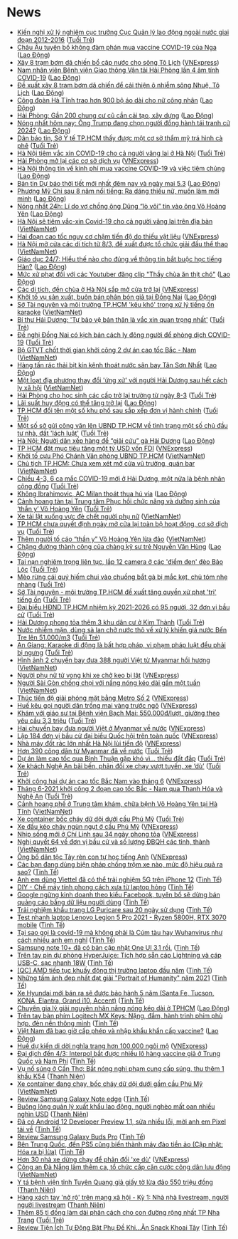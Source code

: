 # News

- [Kiến nghị xử lý nghiêm cục trưởng Cục Quản lý lao động ngoài nước giai đoạn 2012-2016](https://tuoitre.vn/kien-nghi-xu-ly-nghiem-cuc-truong-cuc-quan-ly-lao-dong-ngoai-nuoc-giai-doan-2012-2016-20210304214651938.htm) ([Tuổi Trẻ](https://tuoitre.vn))
- [Châu Âu tuyên bố không đàm phán mua vaccine COVID-19 của Nga](https://laodong.vn/the-gioi/chau-au-tuyen-bo-khong-dam-phan-mua-vaccine-covid-19-cua-nga-885905.ldo) ([Lao Động](https://laodong.vn))
- [Xây 8 trạm bơm dã chiến bổ cập nước cho sông Tô Lịch](https://vnexpress.net/xay-8-tram-bom-da-chien-bo-cap-nuoc-cho-song-to-lich-4243690.html) ([VNExpress](https://vnexpress.net))
- [Nam nhân viên Bệnh viện Giao thông Vận tải Hải Phòng lần 4 âm tính COVID-19](https://laodong.vn/xa-hoi/nam-nhan-vien-benh-vien-giao-thong-van-tai-hai-phong-lan-4-am-tinh-covid-19-885911.ldo) ([Lao Động](https://laodong.vn))
- [Đề xuất xây 8 trạm bơm dã chiến để cải thiện ô nhiễm sông Nhuệ, Tô Lịch](https://laodong.vn/xa-hoi/de-xuat-xay-8-tram-bom-da-chien-de-cai-thien-o-nhiem-song-nhue-to-lich-885909.ldo) ([Lao Động](https://laodong.vn))
- [Công đoàn Hà Tĩnh trao hơn 900 bộ áo dài cho nữ công nhân](https://laodong.vn/cong-doan/cong-doan-ha-tinh-trao-hon-900-bo-ao-dai-cho-nu-cong-nhan-885910.ldo) ([Lao Động](https://laodong.vn))
- [Hải Phòng: Gần 200 chung cư cũ cần cải tạo, xây dựng](https://laodong.vn/bat-dong-san/hai-phong-gan-200-chung-cu-cu-can-cai-tao-xay-dung-885904.ldo) ([Lao Động](https://laodong.vn))
- [Nóng nhất hôm nay: Ông Trump đang chọn người đồng hành tái tranh cử 2024?](https://laodong.vn/video-the-gioi/nong-nhat-hom-nay-ong-trump-dang-chon-nguoi-dong-hanh-tai-tranh-cu-2024-885890.ldo) ([Lao Động](https://laodong.vn))
- [Dân báo tin, Sở Y tế TP.HCM thấy được một cơ sở thẩm mỹ trá hình cà phê](https://tuoitre.vn/dan-bao-tin-so-y-te-tp-hcm-thay-duoc-mot-co-so-tham-my-tra-hinh-ca-phe-20210304201147251.htm) ([Tuổi Trẻ](https://tuoitre.vn))
- [Hà Nội tiêm vắc xin COVID-19 cho cả người vãng lai ở Hà Nội](https://tuoitre.vn/ha-noi-tiem-vac-xin-covid-19-cho-ca-nguoi-vang-lai-o-ha-noi-20210304193218947.htm) ([Tuổi Trẻ](https://tuoitre.vn))
- [Hải Phòng mở lại các cơ sở dịch vụ](https://vnexpress.net/hai-phong-mo-lai-cac-co-so-dich-vu-4243685.html) ([VNExpress](https://vnexpress.net))
- [Hà Nội thông tin về kinh phí mua vaccine COVID-19 và việc tiêm chủng](https://laodong.vn/xa-hoi/ha-noi-thong-tin-ve-kinh-phi-mua-vaccine-covid-19-va-viec-tiem-chung-885897.ldo) ([Lao Động](https://laodong.vn))
- [Bản tin Dự báo thời tiết mới nhất đêm nay và ngày mai 5.3](https://laodong.vn/video-thoi-su/ban-tin-du-bao-thoi-tiet-moi-nhat-dem-nay-va-ngay-mai-53-885462.ldo) ([Lao Động](https://laodong.vn))
- [Phương Mỹ Chi sau 8 năm nổi tiếng: Ra dáng thiếu nữ, muốn làm mới mình](https://laodong.vn/photo/phuong-my-chi-sau-8-nam-noi-tieng-ra-dang-thieu-nu-muon-lam-moi-minh-885673.ldo) ([Lao Động](https://laodong.vn))
- [Nóng nhất 24h: Lí do vợ chồng ông Dũng “lò vôi” tin vào ông Võ Hoàng Yên](https://laodong.vn/video-thoi-su/nong-nhat-24h-li-do-vo-chong-ong-dung-lo-voi-tin-vao-ong-vo-hoang-yen-885737.ldo) ([Lao Động](https://laodong.vn))
- [Hà Nội sẽ tiêm vắc-xin Covid-19 cho cả người vãng lai trên địa bàn](http://vietnamnet.vn/vn/thoi-su/ha-noi-se-tiem-vac-xin-covid-19-cho-ca-nguoi-vang-lai-tren-dia-ban-717298.html) ([VietNamNet](https://vietnamnet.vn))
- [Hai đoạn cao tốc nguy cơ chậm tiến độ do thiếu vật liệu](https://vnexpress.net/hai-doan-cao-toc-nguy-co-cham-tien-do-do-thieu-vat-lieu-4243642.html) ([VNExpress](https://vnexpress.net))
- [Hà Nội mở cửa các di tích từ 8/3, đề xuất được tổ chức giải đấu thể thao](http://vietnamnet.vn/vn/thoi-su/ha-noi-mo-cua-cac-di-tich-tu-8-3-de-xuat-duoc-to-chuc-giai-dau-the-thao-717280.html) ([VietNamNet](https://vietnamnet.vn))
- [Giáo dục 24/7: Hiểu thế nào cho đúng về thông tin bắt buộc học tiếng Hàn?](https://laodong.vn/video/giao-duc-247-hieu-the-nao-cho-dung-ve-thong-tin-bat-buoc-hoc-tieng-han-885802.ldo) ([Lao Động](https://laodong.vn))
- [Mức xử phạt đối với các Youtuber đăng clip &quot;Thầy chùa ăn thịt chó&quot;](https://laodong.vn/video-thoi-su/muc-xu-phat-doi-voi-cac-youtuber-dang-clip-thay-chua-an-thit-cho-885760.ldo) ([Lao Động](https://laodong.vn))
- [Các di tích, đền chùa ở Hà Nội sắp mở cửa trở lại](https://vnexpress.net/cac-di-tich-den-chua-o-ha-noi-sap-mo-cua-tro-lai-4243669.html) ([VNExpress](https://vnexpress.net))
- [Khởi tố vụ sản xuất, buôn bán phân bón giả tại Đồng Nai](https://laodong.vn/thi-truong/khoi-to-vu-san-xuat-buon-ban-phan-bon-gia-tai-dong-nai-885895.ldo) ([Lao Động](https://laodong.vn))
- [Sở Tài nguyên và môi trường TP.HCM 'kêu khó' trong xử lý tiếng ồn karaoke](http://vietnamnet.vn/vn/thoi-su/so-tai-nguyen-va-moi-truong-tp-hcm-keu-kho-trong-xu-ly-tieng-on-karaoke-717294.html) ([VietNamNet](https://vietnamnet.vn))
- [Bí thư Hải Dương: 'Tự bảo vệ bản thân là vắc xin quan trọng nhất'](https://tuoitre.vn/bi-thu-hai-duong-tu-bao-ve-ban-than-la-vac-xin-quan-trong-nhat-20210304185112393.htm) ([Tuổi Trẻ](https://tuoitre.vn))
- [Đề nghị Đồng Nai có kịch bản cách ly đông người để phòng dịch COVID-19](https://tuoitre.vn/de-nghi-dong-nai-co-kich-ban-cach-ly-dong-nguoi-de-phong-dich-covid-19-20210304181903694.htm) ([Tuổi Trẻ](https://tuoitre.vn))
- [Bộ GTVT chốt thời gian khởi công 2 dự án cao tốc Bắc - Nam](http://vietnamnet.vn/vn/thoi-su/an-toan-giao-thong/bo-gtvt-chot-thoi-gian-khoi-cong-2-du-an-cao-toc-bac-nam-717291.html) ([VietNamNet](https://vietnamnet.vn))
- [Hàng tấn rác thải bịt kín kênh thoát nước sân bay Tân Sơn Nhất](https://laodong.vn/photo/hang-tan-rac-thai-bit-kin-kenh-thoat-nuoc-san-bay-tan-son-nhat-885774.ldo) ([Lao Động](https://laodong.vn))
- [Một loạt địa phương thay đổi 'ứng xử' với người Hải Dương sau hết cách ly xã hội](http://vietnamnet.vn/vn/thoi-su/mot-loat-dia-phuong-thay-doi-ung-xu-voi-nguoi-hai-duong-sau-het-cach-ly-xa-hoi-717289.html) ([VietNamNet](https://vietnamnet.vn))
- [Hải Phòng cho học sinh các cấp trở lại trường từ ngày 8-3](https://tuoitre.vn/hai-phong-cho-hoc-sinh-cac-cap-tro-lai-truong-tu-ngay-8-3-2021030418372746.htm) ([Tuổi Trẻ](https://tuoitre.vn))
- [Lãi suất huy động có thể tăng trở lại](https://laodong.vn/kinh-te/lai-suat-huy-dong-co-the-tang-tro-lai-885862.ldo) ([Lao Động](https://laodong.vn))
- [TP.HCM đổi tên một số khu phố sau sắp xếp đơn vị hành chính](https://tuoitre.vn/tp-hcm-doi-ten-mot-so-khu-pho-sau-sap-xep-don-vi-hanh-chinh-20210304182057809.htm) ([Tuổi Trẻ](https://tuoitre.vn))
- [Một số sở gửi công văn lên UBND TP.HCM về tình trạng một số chủ đầu tư nhà, đất 'lách luật'](https://tuoitre.vn/mot-so-so-gui-cong-van-len-ubnd-tp-hcm-ve-tinh-trang-mot-so-chu-dau-tu-nha-dat-lach-luat-20210304181713635.htm) ([Tuổi Trẻ](https://tuoitre.vn))
- [Hà Nội: Người dân xếp hàng để “giải cứu” gà Hải Dương](https://laodong.vn/xa-hoi/ha-noi-nguoi-dan-xep-hang-de-giai-cuu-ga-hai-duong-885786.ldo) ([Lao Động](https://laodong.vn))
- [TP HCM đặt mục tiêu tăng một tỷ USD vốn FDI](https://vnexpress.net/tp-hcm-dat-muc-tieu-tang-mot-ty-usd-von-fdi-4243651.html) ([VNExpress](https://vnexpress.net))
- [Khởi tố cựu Phó Chánh Văn phòng UBND TP.HCM](http://vietnamnet.vn/vn/thoi-su/khoi-to-cuu-pho-chanh-van-phong-ubnd-tp-hcm-717290.html) ([VietNamNet](https://vietnamnet.vn))
- [Chủ tịch TP.HCM: Chưa xem xét mở cửa vũ trường, quán bar](http://vietnamnet.vn/vn/thoi-su/chu-tich-tp-hcm-chua-xem-xet-mo-cua-vu-truong-quan-bar-717281.html) ([VietNamNet](https://vietnamnet.vn))
- [Chiều 4-3, 6 ca mắc COVID-19 mới ở Hải Dương, một nửa là bệnh nhân cộng đồng](https://tuoitre.vn/chieu-4-3-6-ca-mac-covid-19-moi-o-hai-duong-mot-nua-la-benh-nhan-cong-dong-20210304180739865.htm) ([Tuổi Trẻ](https://tuoitre.vn))
- [Không Ibrahimovic, AC Milan thoát thua hú vía](https://laodong.vn/video-the-thao/khong-ibrahimovic-ac-milan-thoat-thua-hu-via-885776.ldo) ([Lao Động](https://laodong.vn))
- [Cảnh hoang tàn tại Trung tâm Phục hồi chức năng và dưỡng sinh của ‘thần y’ Võ Hoàng Yên](https://tuoitre.vn/canh-hoang-tan-tai-trung-tam-phuc-hoi-chuc-nang-va-duong-sinh-cua-than-y-vo-hoang-yen-20210304172937856.htm) ([Tuổi Trẻ](https://tuoitre.vn))
- [Xe tải lật xuống vực đè chết người phụ nữ](http://vietnamnet.vn/vn/thoi-su/xe-tai-lat-xuong-vuc-de-chet-nguoi-phu-nu-717279.html) ([VietNamNet](https://vietnamnet.vn))
- [TP.HCM chưa quyết định ngày mở cửa lại toàn bộ hoạt động, cơ sở dịch vụ](https://tuoitre.vn/tphcm-chua-quyet-dinh-ngay-mo-cua-lai-toan-bo-hoat-dong-co-so-dich-vu-20210304174054616.htm) ([Tuổi Trẻ](https://tuoitre.vn))
- [Thêm người tố cáo “thần y” Võ Hoàng Yên lừa đảo](http://vietnamnet.vn/vn/thoi-su/them-nguoi-to-cao-than-y-vo-hoang-yen-lua-dao-717265.html) ([VietNamNet](https://vietnamnet.vn))
- [Chặng đường thành công của chàng kỹ sư trẻ Nguyễn Văn Hùng](https://laodong.vn/thong-tin-doanh-nghiep/chang-duong-thanh-cong-cua-chang-ky-su-tre-nguyen-van-hung-885617.ldo) ([Lao Động](https://laodong.vn))
- [Tai nạn nghiêm trọng liên tục, lắp 12 camera ở các 'điểm đen' đèo Bảo Lộc](https://tuoitre.vn/tai-nan-nghiem-trong-lien-tuc-lap-12-camera-o-cac-diem-den-deo-bao-loc-20210304162411371.htm) ([Tuổi Trẻ](https://tuoitre.vn))
- [Mèo rừng cái quý hiếm chui vào chuồng bắt gà bị mắc kẹt, chủ tóm nhẹ nhàng](https://tuoitre.vn/meo-rung-cai-quy-hiem-chui-vao-chuong-bat-ga-bi-mac-ket-chu-tom-nhe-nhang-20210304165122357.htm) ([Tuổi Trẻ](https://tuoitre.vn))
- [Sở Tài nguyên - môi trường TP.HCM đề xuất tăng quyền xử phạt 'trị' tiếng ồn](https://tuoitre.vn/so-tai-nguyen-moi-truong-tp-hcm-de-xuat-tang-quyen-xu-phat-tri-tieng-on-20210304171830222.htm) ([Tuổi Trẻ](https://tuoitre.vn))
- [Đại biểu HĐND TP.HCM nhiệm kỳ 2021-2026 có 95 người, 32 đơn vị bầu cử](https://tuoitre.vn/dai-bieu-hdnd-tp-hcm-nhiem-ky-2021-2026-co-95-nguoi-32-don-vi-bau-cu-20210304170450532.htm) ([Tuổi Trẻ](https://tuoitre.vn))
- [Hải Dương phong tỏa thêm 3 khu dân cư ở Kim Thành](https://tuoitre.vn/hai-duong-phong-toa-them-3-khu-dan-cu-o-kim-thanh-2021030416342779.htm) ([Tuổi Trẻ](https://tuoitre.vn))
- [Nước nhiễm mặn, dùng sà lan chở nước thô về xử lý khiến giá nước Bến Tre lên 51.000/m3](https://tuoitre.vn/nuoc-nhiem-man-dung-sa-lan-cho-nuoc-tho-ve-xu-ly-khien-gia-nuoc-ben-tre-len-51-000-m3-20210304170346837.htm) ([Tuổi Trẻ](https://tuoitre.vn))
- [An Giang: Karaoke di động là bất hợp pháp, vi phạm pháp luật đều phải bị ngưng](https://tuoitre.vn/an-giang-karaoke-di-dong-la-bat-hop-phap-vi-pham-phap-luat-deu-phai-bi-ngung-20210304164229613.htm) ([Tuổi Trẻ](https://tuoitre.vn))
- [Hình ảnh 2 chuyến bay đưa 388 người Việt từ Myanmar hồi hương](http://vietnamnet.vn/vn/thoi-su/an-toan-giao-thong/hinh-anh-2-chuyen-bay-dua-388-nguoi-viet-tu-myanmar-hoi-huong-717284.html) ([VietNamNet](https://vietnamnet.vn))
- [Người phụ nữ tử vong khi xe chở keo bị lật](https://vnexpress.net/nguoi-phu-nu-tu-vong-khi-xe-cho-keo-bi-lat-4243623.html) ([VNExpress](https://vnexpress.net))
- [Người Sài Gòn chống chọi với nắng nóng kéo dài gần một tuần](http://vietnamnet.vn/vn/thoi-su/nguoi-sai-gon-chong-choi-voi-nang-nong-keo-dai-gan-mot-tuan-717273.html) ([VietNamNet](https://vietnamnet.vn))
- [Thúc tiến độ giải phóng mặt bằng Metro Số 2](https://vnexpress.net/thuc-tien-do-giai-phong-mat-bang-metro-so-2-4243575.html) ([VNExpress](https://vnexpress.net))
- [Huế kêu gọi người dân trồng mai vàng trước ngõ](https://vnexpress.net/hue-keu-goi-nguoi-dan-trong-mai-vang-truoc-ngo-4243586.html) ([VNExpress](https://vnexpress.net))
- [Khám với giáo sư tại Bệnh viện Bạch Mai: 550.000đ/lượt, giường theo yêu cầu 3,3 triệu](https://tuoitre.vn/kham-voi-giao-su-tai-benh-vien-bach-mai-550-000d-luot-giuong-theo-yeu-cau-3-3-trieu-2021030415314559.htm) ([Tuổi Trẻ](https://tuoitre.vn))
- [Hai chuyến bay đưa người Việt ở Myanmar về nước](https://vnexpress.net/hai-chuyen-bay-dua-nguoi-viet-o-myanmar-ve-nuoc-4243581.html) ([VNExpress](https://vnexpress.net))
- [Lập 184 đơn vị bầu cử đại biểu Quốc hội trên toàn quốc](https://vnexpress.net/lap-184-don-vi-bau-cu-dai-bieu-quoc-hoi-tren-toan-quoc-4243509.html) ([VNExpress](https://vnexpress.net))
- [Nhà máy đốt rác lớn nhất Hà Nội lùi tiến độ](https://vnexpress.net/nha-may-dot-rac-lon-nhat-ha-noi-lui-tien-do-4243436.html) ([VNExpress](https://vnexpress.net))
- [Hơn 390 công dân từ Myanmar đã về nước](https://tuoitre.vn/hon-390-cong-dan-tu-myanmar-da-ve-nuoc-20210304154627866.htm) ([Tuổi Trẻ](https://tuoitre.vn))
- [Dự án làm cao tốc qua Bình Thuận gặp khó vì... thiếu đất đắp](https://tuoitre.vn/du-an-lam-cao-toc-qua-binh-thuan-gap-kho-vi-thieu-dat-dap-20210304152429616.htm) ([Tuổi Trẻ](https://tuoitre.vn))
- [Xe khách Nghệ An bãi bến, phản đối xe chạy vượt tuyến, xe ‘dù’](https://tuoitre.vn/xe-khach-nghe-an-bai-ben-phan-doi-xe-chay-vuot-tuyen-xe-du-20210304150007798.htm) ([Tuổi Trẻ](https://tuoitre.vn))
- [Khởi công hai dự án cao tốc Bắc Nam vào tháng 6](https://vnexpress.net/khoi-cong-hai-du-an-cao-toc-bac-nam-vao-thang-6-4243524.html) ([VNExpress](https://vnexpress.net))
- [Tháng 6-2021 khởi công 2 đoạn cao tốc Bắc - Nam qua Thanh Hóa và Nghệ An](https://tuoitre.vn/thang-6-2021-khoi-cong-2-doan-cao-toc-bac-nam-qua-thanh-hoa-va-nghe-an-20210304145631987.htm) ([Tuổi Trẻ](https://tuoitre.vn))
- [Cảnh hoang phế ở Trung tâm khám, chữa bệnh Võ Hoàng Yên tại Hà Tĩnh](http://vietnamnet.vn/vn/thoi-su/canh-hoang-phe-o-trung-tam-kham-chua-benh-vo-hoang-yen-tai-ha-tinh-717206.html) ([VietNamNet](https://vietnamnet.vn))
- [Xe container bốc cháy dữ dội dưới cầu Phú Mỹ](https://tuoitre.vn/xe-container-boc-chay-du-doi-duoi-cau-phu-my-20210304145155508.htm) ([Tuổi Trẻ](https://tuoitre.vn))
- [Xe đầu kéo cháy ngùn ngụt ở cầu Phú Mỹ](https://vnexpress.net/xe-dau-keo-chay-ngun-ngut-o-cau-phu-my-4243567.html) ([VNExpress](https://vnexpress.net))
- [Nhịp sống mới ở Chí Linh sau 34 ngày phong tỏa](https://vnexpress.net/nhip-song-moi-o-chi-linh-sau-34-ngay-phong-toa-4243537.html) ([VNExpress](https://vnexpress.net))
- [Nghị quyết 64 về đơn vị bầu cử và số lượng ĐBQH các tỉnh, thành](http://vietnamnet.vn/vn/tu-lieu/van-ban/nghi-quyet-64-ve-don-vi-bau-cu-va-so-luong-dbqh-cac-tinh-thanh-717222.html) ([VietNamNet](https://vietnamnet.vn))
- [Ông bố dân tộc Tày rèn con tự học tiếng Anh](https://vnexpress.net/ong-bo-dan-toc-tay-ren-con-tu-hoc-tieng-anh-4242742.html) ([VNExpress](https://vnexpress.net))
- [Các bạn đang dùng biện pháp chống trộm xe nào, mức độ hiệu quả ra sao?](https://tinhte.vn/thread/cac-ban-dang-dung-bien-phap-chong-trom-xe-nao-muc-do-hieu-qua-ra-sao.3286909/) ([Tinh Tế](https://tinhte.vn))
- [Anh em dùng Viettel đã có thể trải nghiệm 5G trên iPhone 12](https://tinhte.vn/thread/anh-em-dung-viettel-da-co-the-trai-nghiem-5g-tren-iphone-12.3287269/) ([Tinh Tế](https://tinhte.vn))
- [DIY - Chế máy tính phong cách xưa từ laptop hỏng](https://tinhte.vn/thread/diy-che-may-tinh-phong-cach-xua-tu-laptop-hong.3286744/) ([Tinh Tế](https://tinhte.vn))
- [Google ngừng kinh doanh theo kiểu Facebook, tuyên bố sẽ dừng bán quảng cáo bằng dữ liệu người dùng](https://tinhte.vn/thread/google-ngung-kinh-doanh-theo-kieu-facebook-tuyen-bo-se-dung-ban-quang-cao-bang-du-lieu-nguoi-dung.3287578/) ([Tinh Tế](https://tinhte.vn))
- [Trải nghiệm khẩu trang LG Puricare sau 20 ngày sử dụng](https://tinhte.vn/thread/trai-nghiem-khau-trang-lg-puricare-sau-20-ngay-su-dung.3287421/) ([Tinh Tế](https://tinhte.vn))
- [Test nhanh laptop Lenovo Legion 5 Pro 2021 - Ryzen 5800H, RTX 3070 mobile](https://tinhte.vn/thread/test-nhanh-laptop-lenovo-legion-5-pro-2021-ryzen-5800h-rtx-3070-mobile.3286929/) ([Tinh Tế](https://tinhte.vn))
- [Tại sao gọi là covid-19 mà không phải là Cúm tàu hay Wuhanvirus như cách nhiều anh em nghĩ](https://tinhte.vn/thread/tai-sao-goi-la-covid-19-ma-khong-phai-la-cum-tau-hay-wuhanvirus-nhu-cach-nhieu-anh-em-nghi.3286826/) ([Tinh Tế](https://tinhte.vn))
- [Samsung note 10+ đã có bản cập nhật One UI 3.1 rồi.](https://tinhte.vn/thread/samsung-note-10-da-co-ban-cap-nhat-one-ui-3-1-roi.3287038/) ([Tinh Tế](https://tinhte.vn))
- [Trên tay pin dự phòng HyperJuice: Tích hợp sẵn cáp Lightning và cáp USB-C, sạc nhanh 18W](https://tinhte.vn/thread/tren-tay-pin-du-phong-hyperjuice-tich-hop-san-cap-lightning-va-cap-usb-c-sac-nhanh-18w.3287121/) ([Tinh Tế](https://tinhte.vn))
- [[QC] AMD tiếp tục khuấy động thị trường laptop đầu năm](https://tinhte.vn/thread/qc-amd-tiep-tuc-khuay-dong-thi-truong-laptop-dau-nam.3287152/) ([Tinh Tế](https://tinhte.vn))
- [Những tấm ảnh đẹp nhất đạt giải "Portrait of Humanity" năm 2021](https://tinhte.vn/thread/nhung-tam-anh-dep-nhat-dat-giai-portrait-of-humanity-nam-2021.3286843/) ([Tinh Tế](https://tinhte.vn))
- [Xe Hyundai mới bán ra sẽ được bảo hành 5 năm (Santa Fe, Tucson, KONA, Elantra, Grand i10, Accent)](https://tinhte.vn/thread/xe-hyundai-moi-ban-ra-se-duoc-bao-hanh-5-nam-santa-fe-tucson-kona-elantra-grand-i10-accent.3286408/) ([Tinh Tế](https://tinhte.vn))
- [Chuyên gia lý giải nguyên nhân nắng nóng kéo dài ở TPHCM](https://laodong.vn/video/chuyen-gia-ly-giai-nguyen-nhan-nang-nong-keo-dai-o-tphcm-885702.ldo) ([Lao Động](https://laodong.vn))
- [Trên tay bàn phím Logitech MX Keys: Nặng, đầm, hành trình phím phù hợp, đèn nền thông minh](https://tinhte.vn/thread/tren-tay-ban-phim-logitech-mx-keys-nang-dam-hanh-trinh-phim-phu-hop-den-nen-thong-minh.3287201/) ([Tinh Tế](https://tinhte.vn))
- [Việt Nam đã bao giờ cấp phép và nhập khẩu khẩn cấp vaccine?](https://laodong.vn/video-thoi-su/viet-nam-da-bao-gio-cap-phep-va-nhap-khau-khan-cap-vaccine-885497.ldo) ([Lao Động](https://laodong.vn))
- [Huế dự kiến di dời nghĩa trang hơn 100.000 ngôi mộ](https://vnexpress.net/hue-du-kien-di-doi-nghia-trang-hon-100-000-ngoi-mo-4243440.html) ([VNExpress](https://vnexpress.net))
- [Đại dịch đến 4/3: Interpol bắt được nhiều lô hàng vaccine giả ở Trung Quốc và Nam Phi](https://tinhte.vn/thread/dai-dich-den-4-3-interpol-bat-duoc-nhieu-lo-hang-vaccine-gia-o-trung-quoc-va-nam-phi.3287472/) ([Tinh Tế](https://tinhte.vn))
- [Vụ nổ súng ở Cần Thơ: Bắt nóng nghi phạm cung cấp súng, thu thêm 1 khẩu K54](https://thanhnien.vn/thoi-su/vu-no-sung-o-can-tho-bat-nong-nghi-pham-cung-cap-sung-thu-them-1-khau-k54-1349648.html) ([Thanh Niên](https://thanhnien.vn))
- [Xe container đang chạy, bốc cháy dữ dội dưới gầm cầu Phú Mỹ](http://vietnamnet.vn/vn/thoi-su/xe-container-dang-chay-boc-chay-du-doi-duoi-gam-cau-phu-my-717195.html) ([VietNamNet](https://vietnamnet.vn))
- [Review Samsung Galaxy Note edge](https://tinhte.vn/thread/review-samsung-galaxy-note-edge.3286515/) ([Tinh Tế](https://tinhte.vn))
- [Buông lỏng quản lý xuất khẩu lao động, người nghèo mất oan nhiều nghìn USD](https://thanhnien.vn/thoi-su/buong-long-quan-ly-xuat-khau-lao-dong-lao-dong-ngheo-mat-oan-nhieu-nghin-usd-1349645.html) ([Thanh Niên](https://thanhnien.vn))
- [Đã có Android 12 Developer Preview 1.1, sửa nhiều lỗi, mời anh em Pixel tải về](https://tinhte.vn/thread/da-co-android-12-developer-preview-1-1-sua-nhieu-loi-moi-anh-em-pixel-tai-ve.3287342/) ([Tinh Tế](https://tinhte.vn))
- [Review Samsung Galaxy Buds Pro](https://tinhte.vn/thread/review-samsung-galaxy-buds-pro.3287368/) ([Tinh Tế](https://tinhte.vn))
- [Bên Trung Quốc, đến PS5 cũng biến thành máy đào tiền ảo (Cập nhật: Hóa ra bị lừa)](https://tinhte.vn/thread/ben-trung-quoc-den-ps5-cung-bien-thanh-may-dao-tien-ao-cap-nhat-hoa-ra-bi-lua.3287317/) ([Tinh Tế](https://tinhte.vn))
- [Hơn 30 nhà xe dừng chạy để phản đối 'xe dù'](https://vnexpress.net/hon-30-nha-xe-dung-chay-de-phan-doi-xe-du-4243393.html) ([VNExpress](https://vnexpress.net))
- [Công an Đà Nẵng làm thêm ca, tổ chức cấp căn cước công dân lưu động](http://vietnamnet.vn/vn/thoi-su/cong-an-da-nang-lam-them-ca-to-chuc-cap-can-cuoc-cong-dan-luu-dong-717181.html) ([VietNamNet](https://vietnamnet.vn))
- [Y tá bệnh viện tỉnh Tuyên Quang giả giấy tờ lừa đảo 550 triệu đồng](https://thanhnien.vn/thoi-su/y-ta-benh-vien-tinh-tuyen-quang-gia-giay-to-lua-dao-550-trieu-dong-1349621.html) ([Thanh Niên](https://thanhnien.vn))
- [Hàng xách tay 'nở rộ' trên mạng xã hội - Kỳ 1: Nhà nhà livestream, người người livestream](https://thanhnien.vn/thoi-su/hang-xach-tay-no-ro-tren-mang-xa-hoi-ky-1-nha-nha-livestream-nguoi-nguoi-livestream-1347550.html) ([Thanh Niên](https://thanhnien.vn))
- [Thêm 85 tỉ đồng làm dải phân cách cho con đường rộng nhất TP Nha Trang](https://tuoitre.vn/them-85-ti-dong-lam-dai-phan-cach-cho-con-duong-rong-nhat-tp-nha-trang-20210303184312707.htm) ([Tuổi Trẻ](https://tuoitre.vn))
- [Review Tiện Ích Tự Động Bật Phụ Đề Khi...Ăn Snack Khoai Tây](https://tinhte.vn/thread/review-tien-ich-tu-dong-bat-phu-de-khi-an-snack-khoai-tay.3286769/) ([Tinh Tế](https://tinhte.vn))
